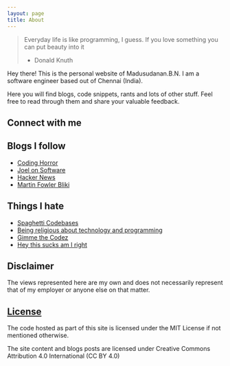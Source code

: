 ```yaml
---
layout: page
title: About
---
```


> Everyday life is like programming, I guess. If you love something you can put beauty into it
> - Donald Knuth

Hey there! This is the personal website of Madusudanan.B.N. I am a software engineer based out of Chennai (India).

Here you will find blogs, code snippets, rants and lots of other stuff. Feel free to read through them and share your valuable feedback.

Connect with me
---------------
<div class="connect">
<a href="http://github.com/Madusudanan" title="Github" target="_blank"><i class="fa fa-github fa-3x"></i></a>
<a href="https://www.linkedin.com/in/madusudananbn" title="LinkedIn" target="_blank"><i class="fa fa-linkedin-square fa-3x"></i></a>
<a href="mailto:b.n.madusudanan@gmail.com" title="Email" target="_blank"><i class="fa fa-envelope fa-3x"></i></a>
<a href="http://stackexchange.com/users/981400" title="Stack Exchange" target="_blank"><i class="fa fa-stack-overflow fa-3x"></i></a>
<a href="https://twitter.com/BMadusudanan" title="Twitter" target="_blank"><i class="fa fa-twitter fa-3x"></i></a>
</div>

Blogs I follow
--------------
<div id="blog_follow">    
        <ul class="buttons">
            <li><a href="http://blog.codinghorror.com/" target="_blank">Coding Horror</a></li>
            <li><a href="http://www.joelonsoftware.com/" target="_blank">Joel on Software</a></li>
            <li><a href="https://news.ycombinator.com/" target="_blank">Hacker News</a></li>
            <li><a href="http://martinfowler.com/bliki/" target="_blank">Martin Fowler Bliki</a></li>
        </ul>
</div>

Things I hate
-------------
<div id="things_hate">
        <ul class="buttons">
            <li><a href="http://programmers.stackexchange.com/questions/155488/ive-inherited-200k-lines-of-spaghetti-code-what-now" target="_blank">Spaghetti Codebases</a></li>
            <li><a href="http://simpleprogrammer.com/2013/07/08/how-religion-destroys-programmers/" target="_blank">Being religious about technology and programming</a></li>
            <li><a href="http://thedailywtf.com/articles/plz-email-me-teh-codez" target="_blank">Gimme the Codez</a></li>
            <li><a href="/blog/hey-this-sucks-am-I-right" target="_blank">Hey this sucks am I right</a></li>
        </ul>
</div>

Disclaimer
----------
The views represented here are my own and does not necessarily represent that of my employer or anyone else on that matter.

<a name="License"><u>License</u></a>
-------
The code hosted as part of this site is licensed under the MIT License if not mentioned otherwise.

The site content and blogs posts are licensed under Creative Commons Attribution 4.0 International (CC BY 4.0)
